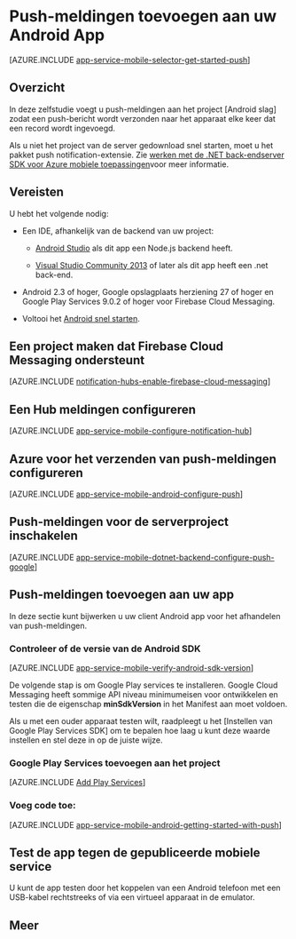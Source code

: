 <properties
    pageTitle="Push-meldingen toevoegen aan Android-App met Azure mobiele Apps"
    description="Leren werken met Azure Mobile Apps push-meldingen verzenden naar uw Android app."
    services="app-service\mobile"
    documentationCenter="android"
    manager="erikre"
    editor=""
    authors="ysxu"/>

<tags
    ms.service="app-service-mobile"
    ms.workload="mobile"
    ms.tgt_pltfrm="mobile-android"
    ms.devlang="java"
    ms.topic="article"
    ms.date="10/12/2016"
    ms.author="yuaxu"/>

# <a name="add-push-notifications-to-your-android-app"></a>Push-meldingen toevoegen aan uw Android App

[AZURE.INCLUDE [app-service-mobile-selector-get-started-push](../../includes/app-service-mobile-selector-get-started-push.md)]

## <a name="overview"></a>Overzicht
In deze zelfstudie voegt u push-meldingen aan het project [Android slag] zodat een push-bericht wordt verzonden naar het apparaat elke keer dat een record wordt ingevoegd.

Als u niet het project van de server gedownload snel starten, moet u het pakket push notification-extensie. Zie [werken met de .NET back-endserver SDK voor Azure mobiele toepassingen](app-service-mobile-dotnet-backend-how-to-use-server-sdk.md)voor meer informatie.

## <a name="prerequisites"></a>Vereisten

U hebt het volgende nodig:

* Een IDE, afhankelijk van de backend van uw project:

    * [Android Studio](https://developer.android.com/sdk/index.html) als dit app een Node.js backend heeft.

    * [Visual Studio Community 2013](https://go.microsoft.com/fwLink/p/?LinkID=391934) of later als dit app heeft een .net back-end.

* Android 2.3 of hoger, Google opslagplaats herziening 27 of hoger en Google Play Services 9.0.2 of hoger voor Firebase Cloud Messaging.

* Voltooi het [Android snel starten].

## <a name="create-a-project-that-supports-firebase-cloud-messaging"></a>Een project maken dat Firebase Cloud Messaging ondersteunt

[AZURE.INCLUDE [notification-hubs-enable-firebase-cloud-messaging](../../includes/notification-hubs-enable-firebase-cloud-messaging.md)]

## <a name="configure-a-notification-hub"></a>Een Hub meldingen configureren

[AZURE.INCLUDE [app-service-mobile-configure-notification-hub](../../includes/app-service-mobile-configure-notification-hub.md)]

## <a name="configure-azure-to-send-push-notifications"></a>Azure voor het verzenden van push-meldingen configureren

[AZURE.INCLUDE [app-service-mobile-android-configure-push](../../includes/app-service-mobile-android-configure-push-for-firebase.md)]

## <a name="enable-push-notifications-for-the-server-project"></a>Push-meldingen voor de serverproject inschakelen

[AZURE.INCLUDE [app-service-mobile-dotnet-backend-configure-push-google](../../includes/app-service-mobile-dotnet-backend-configure-push-google.md)]

## <a name="add-push-notifications-to-your-app"></a>Push-meldingen toevoegen aan uw app

In deze sectie kunt bijwerken u uw client Android app voor het afhandelen van push-meldingen.

### <a name="verify-android-sdk-version"></a>Controleer of de versie van de Android SDK

[AZURE.INCLUDE [app-service-mobile-verify-android-sdk-version](../../includes/app-service-mobile-verify-android-sdk-version.md)]

De volgende stap is om Google Play services te installeren. Google Cloud Messaging heeft sommige API niveau minimumeisen voor ontwikkelen en testen die de eigenschap **minSdkVersion** in het Manifest aan moet voldoen.

Als u met een ouder apparaat testen wilt, raadpleegt u het [Instellen van Google Play Services SDK] om te bepalen hoe laag u kunt deze waarde instellen en stel deze in op de juiste wijze.

### <a name="add-google-play-services-to-the-project"></a>Google Play Services toevoegen aan het project

[AZURE.INCLUDE [Add Play Services](../../includes/app-service-mobile-add-google-play-services.md)]

### <a name="add-code"></a>Voeg code toe:

[AZURE.INCLUDE [app-service-mobile-android-getting-started-with-push](../../includes/app-service-mobile-android-getting-started-with-push.md)]

## <a name="test-the-app-against-the-published-mobile-service"></a>Test de app tegen de gepubliceerde mobiele service

U kunt de app testen door het koppelen van een Android telefoon met een USB-kabel rechtstreeks of via een virtueel apparaat in de emulator.

## <a name="more"></a>Meer

<!-- URLs -->
[Android snel starten]: app-service-mobile-android-get-started.md

[Google Play Services SDK instellen]:https://developers.google.com/android/guides/setup
